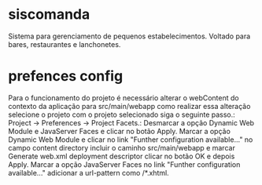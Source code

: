 # siscomanda
Sistema para gerenciamento de pequenos estabelecimentos. Voltado para bares, restaurantes e lanchonetes.

# prefences config

Para o funcionamento do projeto é necessário alterar o webContent do contexto da aplicação para src/main/webapp
como realizar essa alteração selecione o projeto
com o projeto selecionado siga o seguinte passo.:
Project ->
	Preferences ->
		Project Facets.: Desmarcar a opção Dynamic Web Module e JavaServer Faces e clicar no botão Apply.
		                 Marcar a opção Dynamic Web Module e clicar no link "Funther configuration available..."
		                 no campo content directory incluir o caminho src/main/webapp e marcar Generate web.xml deployment descriptor clicar no botão OK e depois Apply.
		                 Marcar a opção JavaServer Faces no link "Funther configuration available..."  adicionar a url-pattern como /*.xhtml.
